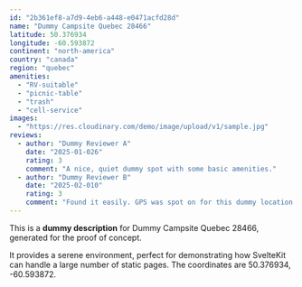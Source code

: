 ```yaml
---
id: "2b361ef8-a7d9-4eb6-a448-e0471acfd28d"
name: "Dummy Campsite Quebec 28466"
latitude: 50.376934
longitude: -60.593872
continent: "north-america"
country: "canada"
region: "quebec"
amenities:
  - "RV-suitable"
  - "picnic-table"
  - "trash"
  - "cell-service"
images:
  - "https://res.cloudinary.com/demo/image/upload/v1/sample.jpg"
reviews:
  - author: "Dummy Reviewer A"
    date: "2025-01-026"
    rating: 3
    comment: "A nice, quiet dummy spot with some basic amenities."
  - author: "Dummy Reviewer B"
    date: "2025-02-010"
    rating: 3
    comment: "Found it easily. GPS was spot on for this dummy location."
---
```


This is a **dummy description** for Dummy Campsite Quebec 28466, generated for the proof of concept.

It provides a serene environment, perfect for demonstrating how SvelteKit can handle a large number of static pages. The coordinates are 50.376934, -60.593872.
